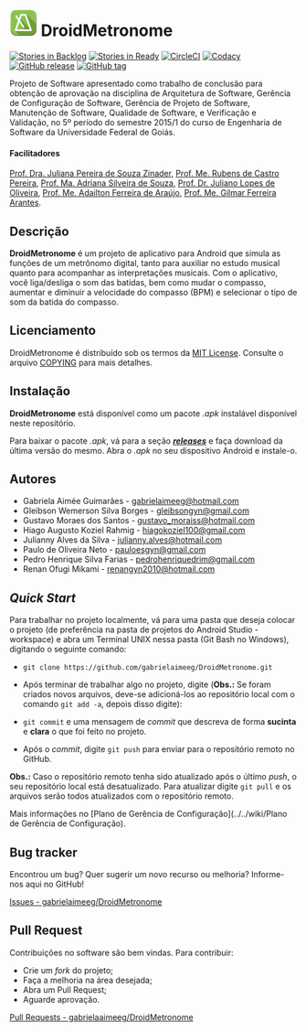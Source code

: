 ![DroidMetronome_icone](./Projeto/extras/icone/droidmetronome.png) DroidMetronome
=================================================================

[![Stories in Backlog](https://img.shields.io/github/issues-raw/gabrielaimeeg/DroidMetronome.svg?label=backlog&style=plastic)](https://waffle.io/gabrielaimeeg/DroidMetronome)
[![Stories in Ready](https://badge.waffle.io/gabrielaimeeg/DroidMetronome.png?label=ready&title=ready)](https://waffle.io/gabrielaimeeg/DroidMetronome)
[![CircleCI](https://img.shields.io/circleci/project/github/DroidFoundry/DroidMetronome.svg?style=plastic)](https://circleci.com/gh/DroidFoundry/DroidMetronome)
[![Codacy](https://img.shields.io/codacy/d043e8cac40e44d597499f8bae6c3603.svg?style=plastic)](https://www.codacy.com/app/gustavosotnas/DroidMetronome)
[![GitHub release](https://img.shields.io/github/release/gabrielaimeeg/DroidMetronome.svg?label=stable&style=plastic)](https://github.com/gabrielaimeeg/DroidMetronome/releases/latest)
[![GitHub tag](https://img.shields.io/github/tag/gabrielaimeeg/DroidMetronome.svg?label=development&style=plastic)](https://github.com/gabrielaimeeg/DroidMetronome/releases)

Projeto de Software apresentado como trabalho de conclusão para obtenção de aprovação na disciplina de Arquitetura de Software, Gerência de Configuração de Software, Gerência de Projeto de Software, Manutenção de Software, Qualidade de Software, e Verificação e Validação, no 5º período do semestre 2015/1 do curso de Engenharia de Software da Universidade Federal de Goiás.

#### Facilitadores
[Prof. Dra. Juliana Pereira de Souza Zinader](mailto:juliana@inf.ufg.br), [Prof. Me. Rubens de Castro Pereira](mailto:rubens@inf.ufg.br), [Prof. Ma. Adriana Silveira de Souza](mailto:adriana@inf.ufg.br), [Prof. Dr. Juliano Lopes de Oliveira](mailto:juliano@inf.ufg.br), [Prof. Me. Adailton Ferreira de Araújo](mailto:adailton@inf.ufg.br), [Prof. Me. Gilmar Ferreira Arantes](mailto:gilmar@inf.ufg.br).

Descrição
---------
**DroidMetronome** é um projeto de aplicativo para Android que simula as funções de um metrônomo digital, tanto para auxiliar no estudo musical quanto para acompanhar as interpretações musicais. Com o aplicativo, você liga/desliga o som das batidas, bem como mudar o compasso, aumentar e diminuir a velocidade do compasso (BPM) e selecionar o tipo de som da batida do compasso.

Licenciamento
-------------
DroidMetronome é distribuído sob os termos da [MIT License](https://opensource.org/licenses/MIT). Consulte o arquivo [COPYING](./COPYING) para mais detalhes.

Instalação
----------
**DroidMetronome** está disponível como um pacote *.apk* instalável disponível neste repositório.

Para baixar o pacote *.apk*, vá para a seção [***releases***](../../releases/latest) e faça download da última versão do mesmo. Abra o *.apk* no seu dispositivo Android e instale-o.

Autores
-------
 * Gabriela Aimée Guimarães - <gabrielaimeeg@hotmail.com>
 * Gleibson Wemerson Silva Borges - <gleibsongyn@gmail.com>
 * Gustavo Moraes dos Santos - <gustavo_moraiss@hotmail.com>
 * Hiago Augusto Koziel Rahmig - <hiagokoziel100@gmail.com>
 * Julianny Alves da Silva - <julianny.alves@hotmail.com>
 * Paulo de Oliveira Neto - <pauloesgyn@gmail.com>
 * Pedro Henrique Silva Farias - <pedrohenriquedrim@gmail.com>
 * Renan Ofugi Mikami - <renangyn2010@hotmail.com>

*Quick Start*
-------------
Para trabalhar no projeto localmente, vá para uma pasta que deseja colocar o projeto (de preferência na pasta de projetos do Android Studio - workspace) e abra um Terminal UNIX nessa pasta (Git Bash no Windows), digitando o seguinte comando:

* `git clone https://github.com/gabrielaimeeg/DroidMetronome.git`

* Após terminar de trabalhar algo no projeto, digite (**Obs.:** Se foram criados novos arquivos, deve-se adicioná-los ao repositório local com o comando `git add -a`, depois disso digite):

* `git commit` e uma mensagem de *commit* que descreva de forma **sucinta** e **clara** o que foi feito no projeto.

* Após o *commit*, digite `git push` para enviar para o repositório remoto no GitHub.

**Obs.:** Caso o repositório remoto tenha sido atualizado após o último *push*, o seu repositório local está desatualizado. Para atualizar digite `git pull` e os arquivos serão todos atualizados com o repositório remoto.

Mais informações no [Plano de Gerência de Configuração](../../wiki/Plano de Gerência de Configuração).

Bug tracker
-----------
Encontrou um bug? Quer sugerir um novo recurso ou melhoria? Informe-nos aqui no GitHub!

[Issues - gabrielaimeeg/DroidMetronome](../../issues)

Pull Request
------------
Contribuições no software são bem vindas. Para contribuir:

* Crie um *fork* do projeto;
* Faça a melhoria na área desejada;
* Abra um Pull Request;
* Aguarde aprovação.

[Pull Requests - gabrielaaimeeg/DroidMetronome](../../pulls)
